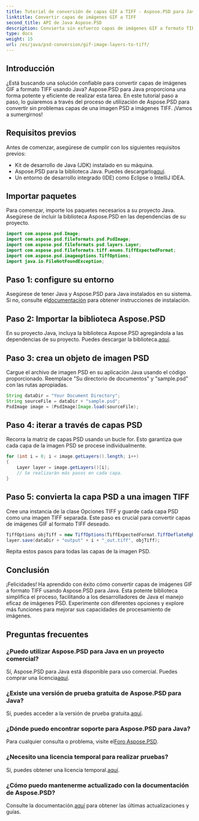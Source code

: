 ```yaml
---
title: Tutorial de conversión de capas GIF a TIFF - Aspose.PSD para Java
linktitle: Convertir capas de imágenes GIF a TIFF
second_title: API de Java Aspose.PSD
description: Convierta sin esfuerzo capas de imágenes GIF a formato TIFF en Java usando Aspose.PSD. Siga nuestra guía paso a paso para una integración perfecta.
type: docs
weight: 15
url: /es/java/psd-conversion/gif-image-layers-to-tiff/
---
```

## Introducción
¿Está buscando una solución confiable para convertir capas de imágenes GIF a formato TIFF usando Java? Aspose.PSD para Java proporciona una forma potente y eficiente de realizar esta tarea. En este tutorial paso a paso, lo guiaremos a través del proceso de utilización de Aspose.PSD para convertir sin problemas capas de una imagen PSD a imágenes TIFF. ¡Vamos a sumergirnos!
## Requisitos previos
Antes de comenzar, asegúrese de cumplir con los siguientes requisitos previos:
- Kit de desarrollo de Java (JDK) instalado en su máquina.
-  Aspose.PSD para la biblioteca Java. Puedes descargarlo[aquí](https://releases.aspose.com/psd/java/).
- Un entorno de desarrollo integrado (IDE) como Eclipse o IntelliJ IDEA.
## Importar paquetes
Para comenzar, importe los paquetes necesarios a su proyecto Java. Asegúrese de incluir la biblioteca Aspose.PSD en las dependencias de su proyecto.
```java
import com.aspose.psd.Image;
import com.aspose.psd.fileformats.psd.PsdImage;
import com.aspose.psd.fileformats.psd.layers.Layer;
import com.aspose.psd.fileformats.tiff.enums.TiffExpectedFormat;
import com.aspose.psd.imageoptions.TiffOptions;
import java.io.FileNotFoundException;
```
## Paso 1: configure su entorno
 Asegúrese de tener Java y Aspose.PSD para Java instalados en su sistema. Si no, consulte el[documentación](https://reference.aspose.com/psd/java/) para obtener instrucciones de instalación.
## Paso 2: Importar la biblioteca Aspose.PSD
En su proyecto Java, incluya la biblioteca Aspose.PSD agregándola a las dependencias de su proyecto. Puedes descargar la biblioteca.[aquí](https://releases.aspose.com/psd/java/).
## Paso 3: crea un objeto de imagen PSD
Cargue el archivo de imagen PSD en su aplicación Java usando el código proporcionado. Reemplace "Su directorio de documentos" y "sample.psd" con las rutas apropiadas.
```java
String dataDir = "Your Document Directory";
String sourceFile = dataDir + "sample.psd";
PsdImage image = (PsdImage)Image.load(sourceFile);
```
## Paso 4: iterar a través de capas PSD
Recorra la matriz de capas PSD usando un bucle for. Esto garantiza que cada capa de la imagen PSD se procese individualmente.
```java
for (int i = 0; i < image.getLayers().length; i++)
{
    Layer layer = image.getLayers()[i];
    // Se realizarán más pasos en cada capa.
}
```
## Paso 5: convierta la capa PSD a una imagen TIFF
Cree una instancia de la clase Opciones TIFF y guarde cada capa PSD como una imagen TIFF separada. Este paso es crucial para convertir capas de imágenes GIF al formato TIFF deseado.
```java
TiffOptions objTiff = new TiffOptions(TiffExpectedFormat.TiffDeflateRgb);
layer.save(dataDir + "output" + i + "_out.tiff", objTiff);
```
Repita estos pasos para todas las capas de la imagen PSD.
## Conclusión
¡Felicidades! Ha aprendido con éxito cómo convertir capas de imágenes GIF a formato TIFF usando Aspose.PSD para Java. Esta potente biblioteca simplifica el proceso, facilitando a los desarrolladores de Java el manejo eficaz de imágenes PSD. Experimente con diferentes opciones y explore más funciones para mejorar sus capacidades de procesamiento de imágenes.
## Preguntas frecuentes
### ¿Puedo utilizar Aspose.PSD para Java en un proyecto comercial?
 Sí, Aspose.PSD para Java está disponible para uso comercial. Puedes comprar una licencia[aquí](https://purchase.aspose.com/buy).
### ¿Existe una versión de prueba gratuita de Aspose.PSD para Java?
 Sí, puedes acceder a la versión de prueba gratuita.[aquí](https://releases.aspose.com/).
### ¿Dónde puedo encontrar soporte para Aspose.PSD para Java?
 Para cualquier consulta o problema, visite el[Foro Aspose.PSD](https://forum.aspose.com/c/psd/34).
### ¿Necesito una licencia temporal para realizar pruebas?
 Sí, puedes obtener una licencia temporal.[aquí](https://purchase.aspose.com/temporary-license/).
### ¿Cómo puedo mantenerme actualizado con la documentación de Aspose.PSD?
 Consulte la documentación.[aquí](https://reference.aspose.com/psd/java/) para obtener las últimas actualizaciones y guías.